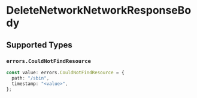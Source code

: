 # DeleteNetworkNetworkResponseBody


## Supported Types

### `errors.CouldNotFindResource`

```typescript
const value: errors.CouldNotFindResource = {
  path: "/sbin",
  timestamp: "<value>",
};
```

